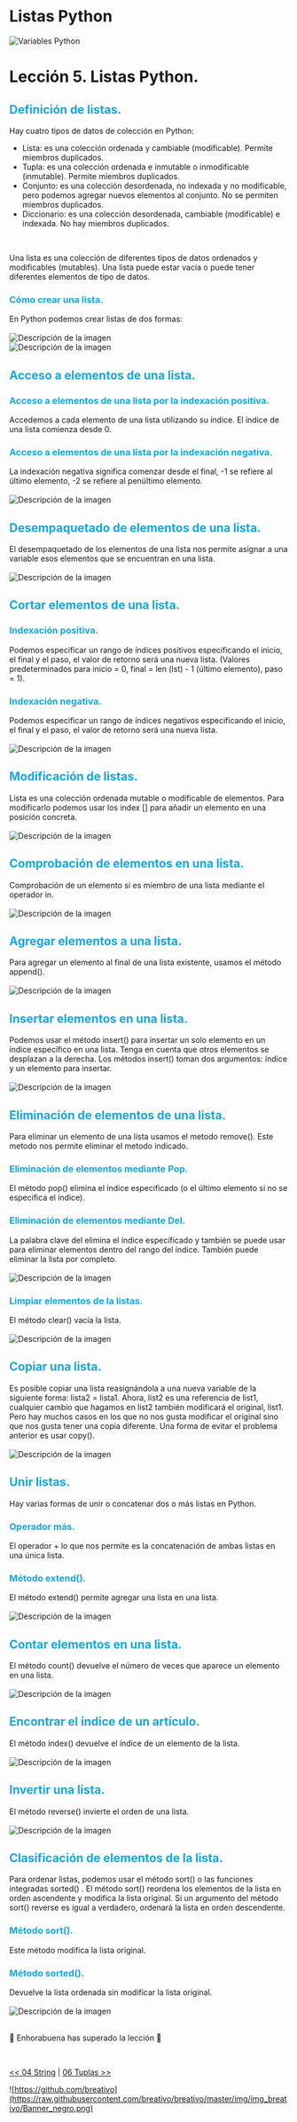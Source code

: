 # Listas Python

![Variables Python](https://github.com/breativo/Python_by_breativo/blob/master/img/Banner_Python_by_breativo.png?raw=true)

# Lección 5. Listas Python.

<h2 style="color:#15A7E1">Definición de listas.</h2>
Hay cuatro tipos de datos de colección en Python:

* Lista: es una colección ordenada y cambiable (modificable). Permite miembros duplicados.
* Tupla: es una colección ordenada e inmutable o inmodificable (inmutable). Permite miembros duplicados.
* Conjunto: es una colección desordenada, no indexada y no modificable, pero podemos agregar nuevos elementos al conjunto. No se permiten miembros duplicados.
* Diccionario: es una colección desordenada, cambiable (modificable) e indexada. No hay miembros duplicados.
</br>

Una lista es una colección de diferentes tipos de datos ordenados y modificables (mutables). Una lista puede estar vacía o puede tener diferentes elementos de tipo de datos.

<h3 style="color:#15A7E1">Cómo crear una lista.</h3>
En Python podemos crear listas de dos formas:

</br>
</br>
<image src="./img/sintaxis_listas.png" alt="Descripción de la imagen">
</br>
<image src="./img/tipos_listas.png" alt="Descripción de la imagen">
<h2 style="color:#15A7E1">Acceso a elementos de una lista.</h2>
<h3 style="color:#15A7E1">Acceso a elementos de  una lista por la indexación positiva.</h3>
Accedemos a cada elemento de una lista utilizando su índice. El índice de una lista comienza desde 0.
<h3 style="color:#15A7E1">Acceso a elementos de  una lista por la indexación negativa.</h3>
La indexación negativa significa comenzar desde el final, -1 se refiere al último elemento, -2 se refiere al penúltimo elemento.
</br>
</br>
<image src="./img/acceso_listas.png" alt="Descripción de la imagen">
<h2 
style="color:#15A7E1">Desempaquetado de elementos de una lista.</h2>
El desempaquetado de los elementos de una lista nos permite asignar a una variable esos elementos que se encuentran en una lista.
</br>
</br>
<image src="./img/desempaquetado_listas.png" alt="Descripción de la imagen">
<h2 style="color:#15A7E1">Cortar elementos de una lista.</h2>
<h3 style="color:#15A7E1">Indexación positiva.</h3>
Podemos especificar un rango de índices positivos especificando el inicio, el final y el paso, el valor de retorno será una nueva lista. (Valores predeterminados para inicio = 0, final = len (lst) - 1 (último elemento), paso = 1).

<h3 style="color:#15A7E1">Indexación negativa.</h3>   
Podemos especificar un rango de índices negativos especificando el inicio, el final y el paso, el valor de retorno será una nueva lista.
</br>
</br>
<image src="./img/cortar_listas.png" alt="Descripción de la imagen">
<h2 style="color:#15A7E1">Modificación de listas.</h2>
Lista es una colección ordenada mutable o modificable de elementos. Para modificarlo podemos usar los index [] para añadir un elemento en una posición concreta.
</br>
</br>
<image src="./img/modificacion_listas.png" alt="Descripción de la imagen">
<h2 style="color:#15A7E1">Comprobación de elementos en una lista.</h2>
Comprobación de un elemento si es miembro de una lista mediante el operador in.
</br>
</br>
<image src="./img/comprobacion_elementos_listas.png" alt="Descripción de la imagen">
<h2 style="color:#15A7E1">Agregar elementos a una lista.</h2>
Para agregar un elemento al final de una lista existente, usamos el método append().
</br>
</br>
<image src="./img/agragar_elementos_listas.png" alt="Descripción de la imagen">
<h2 style="color:#15A7E1">Insertar elementos en una lista.</h2>
Podemos usar el método insert() para insertar un solo elemento en un índice específico en una lista. Tenga en cuenta que otros elementos se desplazan a la derecha. Los métodos insert() toman dos argumentos: índice y un elemento para insertar.
</br>
</br>
<image src="./img/insertar_elementos_lista.png" alt="Descripción de la imagen">
<h2 style="color:#15A7E1">Eliminación de elementos de una lista.</h2>
Para eliminar un elemento de una lista usamos el metodo remove(). Este metodo nos permite eliminar el metodo indicado.

<h3 style="color:#15A7E1">Eliminación de elementos mediante Pop.</h3>
El método pop() elimina el índice especificado (o el último elemento si no se especifica el índice).
<h3 style="color:#15A7E1">Eliminación de elementos mediante Del.</h3>
La palabra clave del elimina el índice especificado y también se puede usar para eliminar elementos dentro del rango del índice. También puede eliminar la lista por completo.
</br>
</br>
<image src="./img/eliminacion_elementos_listas.png" alt="Descripción de la imagen">
<h3 style="color:#15A7E1">Limpiar elementos de la listas.</h3>
El método clear() vacía la lista.
</br>
</br>
<image src="./img/vaciar_elementos_listas.png" alt="Descripción de la imagen">
<h2 style="color:#15A7E1">Copiar una lista.</h2>
Es posible copiar una lista reasignándola a una nueva variable de la siguiente forma: lista2 = lista1. Ahora, list2 es una referencia de list1, cualquier cambio que hagamos en list2 también modificará el original, list1. Pero hay muchos casos en los que no nos gusta modificar el original sino que nos gusta tener una copia diferente. Una forma de evitar el problema anterior es usar copy().
</br>
</br>
<image src="./img/copiar_elementos_listas.png" alt="Descripción de la imagen">
<h2 style="color:#15A7E1">Unir listas.</h2>
Hay varias formas de unir o concatenar dos o más listas en Python.

<h3 style="color:#15A7E1">Operador más.</h3>
El operador + lo que nos permite es la concatenación de ambas listas en una única lista.
<h3 style="color:#15A7E1">Método extend().</h3>
El método extend() permite agregar una lista en una lista.
</br>
</br>
<image src="./img/unir_listas.png" alt="Descripción de la imagen">
<h2 style="color:#15A7E1">Contar elementos en una lista.</h2>
El método count() devuelve el número de veces que aparece un elemento en una lista.
</br>
</br>
<image src="./img/contar_elementos_lista.png" alt="Descripción de la imagen">
<h2 style="color:#15A7E1">Encontrar el índice de un artículo.</h2>
El método index() devuelve el índice de un elemento de la lista.
</br>
</br>
<image src="./img/encontrar_elemento_lista.png" alt="Descripción de la imagen">
<h2 style="color:#15A7E1">Invertir una lista.</h2>
El método reverse() invierte el orden de una lista.
</br>
</br>
<image src="./img/invertir_lista.png" alt="Descripción de la imagen">
<h2 style="color:#15A7E1">Clasificación de elementos de la lista.</h2>
Para ordenar listas, podemos usar el método sort() o las funciones integradas sorted() . El método sort() reordena los elementos de la lista en orden ascendente y modifica la lista original. Si un argumento del método sort() reverse es igual a verdadero, ordenará la lista en orden descendente.
<h3 style="color:#15A7E1">Método sort().</h3>
Este método modifica la lista original.
<h3 style="color:#15A7E1">Método sorted().</h3>
Devuelve la lista ordenada sin modificar la lista original.
</br>
</br>
<image src="./img/clasificacion_listas.png" alt="Descripción de la imagen">
</br>
</br>

🎉 Enhorabuena has superado la lección 🎉

</br>

[<< 04 String](../04_String_Python) | [06 Tuplas >>](../06_Tuplas_Python)

![https://github.com/breativo](https://raw.githubusercontent.com/breativo/breativo/master/img/img_breativo/Banner_negro.png)

